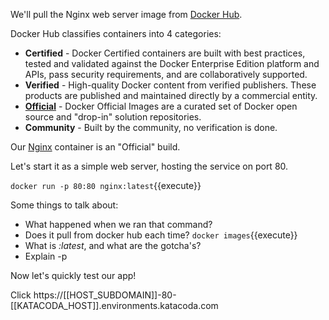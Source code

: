 We'll pull the Nginx web server image from [Docker Hub](https://hub.docker.com). 

Docker Hub classifies containers into 4 categories:

- **Certified** - Docker Certified containers are built with best practices, tested and validated against the Docker Enterprise Edition platform and APIs, pass security requirements, and are collaboratively supported.
- **Verified** - High-quality Docker content from verified publishers. These products are published and maintained directly by a commercial entity.
- **[Official](https://docs.docker.com/docker-hub/official_images/)** - Docker Official Images are a curated set of Docker open source and "drop-in" solution repositories.
- **Community** - Built by the community, no verification is done.

Our [Nginx](https://hub.docker.com/_/nginx) container is an "Official" build. 


Let's start it as a simple web server, hosting the service on port 80.


`docker run -p 80:80 nginx:latest`{{execute}}

Some things to talk about:

- What happened when we ran that command?
- Does it pull from docker hub each time? `docker images`{{execute}}
- What is *:latest*, and what are the gotcha's?
- Explain -p

Now let's quickly test our app!

Click https://[[HOST_SUBDOMAIN]]-80-[[KATACODA_HOST]].environments.katacoda.com
